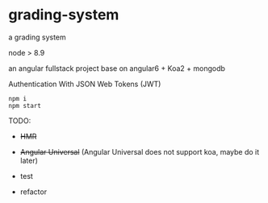 # grading-system
a grading system

node > 8.9

an angular fullstack project base on angular6 + Koa2 + mongodb

Authentication With JSON Web Tokens (JWT)

```shell
npm i 
npm start
```

TODO:

* ~~HMR~~

* ~~Angular Universal~~ (Angular Universal does not support koa, maybe do it later)

* test

* refactor

